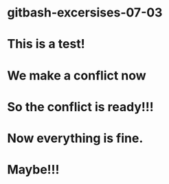 # gitbash-excersises-07-03
# This is a test!
# We make a conflict now
# So the conflict is ready!!!
# Now everything is fine.
# Maybe!!!
